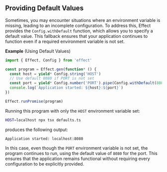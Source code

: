 ## Providing Default Values

Sometimes, you may encounter situations where an environment variable is missing, leading to an incomplete configuration. To address this, Effect provides the `Config.withDefault` function, which allows you to specify a default value. This fallback ensures that your application continues to function even if a required environment variable is not set.

**Example** (Using Default Values)

```ts twoslash title="defaults.ts"
import { Effect, Config } from 'effect'

const program = Effect.gen(function* () {
  const host = yield* Config.string('HOST')
  // Use default 8080 if PORT is not set
  const port = yield* Config.number('PORT').pipe(Config.withDefault(8080))
  console.log(`Application started: ${host}:${port}`)
})

Effect.runPromise(program)
```

Running this program with only the `HOST` environment variable set:

```sh showLineNumbers=false
HOST=localhost npx tsx defaults.ts
```

produces the following output:

```ansi showLineNumbers=false
Application started: localhost:8080
```

In this case, even though the `PORT` environment variable is not set, the program continues to run, using the default value of `8080` for the port. This ensures that the application remains functional without requiring every configuration to be explicitly provided.
